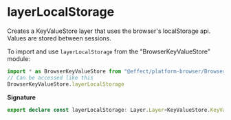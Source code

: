 # layerLocalStorage

Creates a KeyValueStore layer that uses the browser's localStorage api. Values are stored between sessions.

To import and use `layerLocalStorage` from the "BrowserKeyValueStore" module:

```ts
import * as BrowserKeyValueStore from "@effect/platform-browser/BrowserKeyValueStore"
// Can be accessed like this
BrowserKeyValueStore.layerLocalStorage
```

**Signature**

```ts
export declare const layerLocalStorage: Layer.Layer<KeyValueStore.KeyValueStore, never, never>
```
